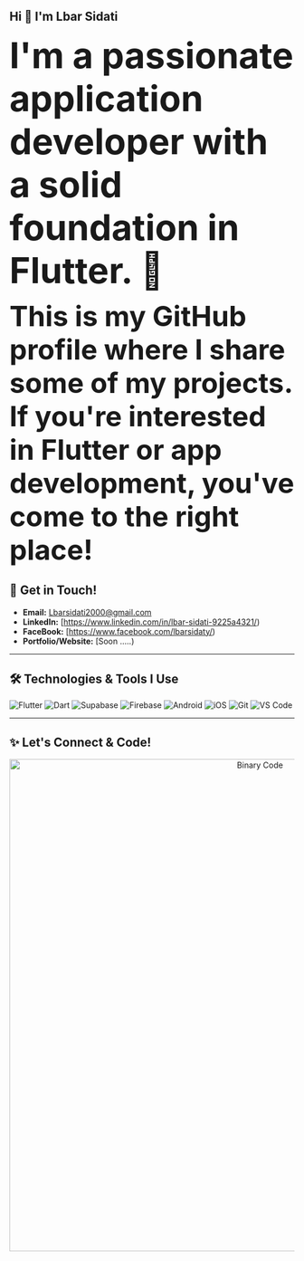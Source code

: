  ## Hi 👋 I'm Lbar Sidati

<strong style="font-size: 4.5em; vertical-align: middle;">I'm a passionate application developer with a solid foundation in Flutter. 📱</strong>


<strong style="font-size: 3.5em; vertical-align: middle;">This is my GitHub profile where I share some of my projects. 
If you're interested in Flutter or app development, 
you've come to the right place! </strong>

## 📧 Get in Touch!

* **Email:** Lbarsidati2000@gmail.com
* **LinkedIn:** [https://www.linkedin.com/in/lbar-sidati-9225a4321/)
* **FaceBook:** [https://www.facebook.com/lbarsidaty/)
* **Portfolio/Website:** [Soon .....)

---

## 🛠️ Technologies & Tools I Use

![Flutter](https://img.shields.io/badge/Flutter-02569B?style=for-the-badge&logo=flutter&logoColor=white)
![Dart](https://img.shields.io/badge/Dart-0175C2?style=for-the-badge&logo=dart&logoColor=white)
![Supabase](https://img.shields.io/badge/Supabase-181818?style=for-the-badge&logo=supabase&logoColor=white) 
![Firebase](https://img.shields.io/badge/Firebase-FFCA28?style=for-the-badge&logo=firebase&logoColor=black)
![Android](https://img.shields.io/badge/Android-3DDC84?style=for-the-badge&logo=android&logoColor=white)
![iOS](https://img.shields.io/badge/iOS-000000?style=for-the-badge&logo=apple&logoColor=white)
![Git](https://img.shields.io/badge/Git-F05032?style=for-the-badge&logo=git&logoColor=white)
![VS Code](https://img.shields.io/badge/VS%20Code-007ACC?style=for-the-badge&logo=visual-studio-code&logoColor=white)

---

## ✨ Let's Connect & Code!

<div align="center">
  <img src="https://media.giphy.com/media/v1.Y2lkPTc5MGI3NjExczZtYXZ1ZzhmN2JsZ20yZzJudmdhOG82eG9lemt3enpxMHJvN2xvZyZlcD12MV9naWZzX3NlYXJjaCZjdD1n/E89xxATM4iZoPdr6Tb/giphy.gif" alt="Binary Code" width="870"/>
